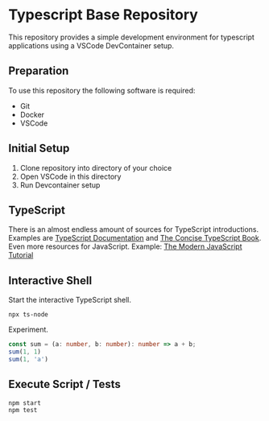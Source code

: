 # Typescript Base Repository

This repository provides a simple development environment for typescript applications using a VSCode DevContainer setup.

## Preparation

To use this repository the following software is required:

- Git
- Docker
- VSCode

## Initial Setup

1. Clone repository into directory of your choice
1. Open VSCode in this directory
1. Run Devcontainer setup

## TypeScript

There is an almost endless amount of sources for TypeScript introductions. 
Examples are [TypeScript Documentation](https://www.typescriptlang.org/docs/handbook/) and [The Concise TypeScript Book](https://github.com/abdessamadbettal/typescript-tutorial).
Even more resources for JavaScript. Example: [The Modern JavaScript Tutorial](https://javascript.info/)

## Interactive Shell

Start the interactive TypeScript shell.

```shell
npx ts-node
```

Experiment.
```typescript
const sum = (a: number, b: number): number => a + b;
sum(1, 1)
sum(1, 'a')
```

## Execute Script / Tests

```shell
npm start
npm test
```
